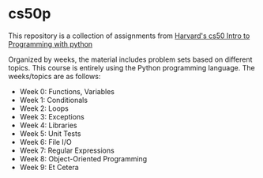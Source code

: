 # cs50p

This repository is a collection of assignments from [Harvard's cs50 Intro to Programming with python](https://cs50.harvard.edu/python/2022/)

Organized by weeks, the material includes problem sets based on different topics. This course is entirely using the Python programming language. The weeks/topics are as follows:

* Week 0: Functions, Variables
* Week 1: Conditionals
* Week 2: Loops
* Week 3: Exceptions
* Week 4: Libraries
* Week 5: Unit Tests
* Week 6: File I/O
* Week 7: Regular Expressions
* Week 8: Object-Oriented Programming
* Week 9: Et Cetera
